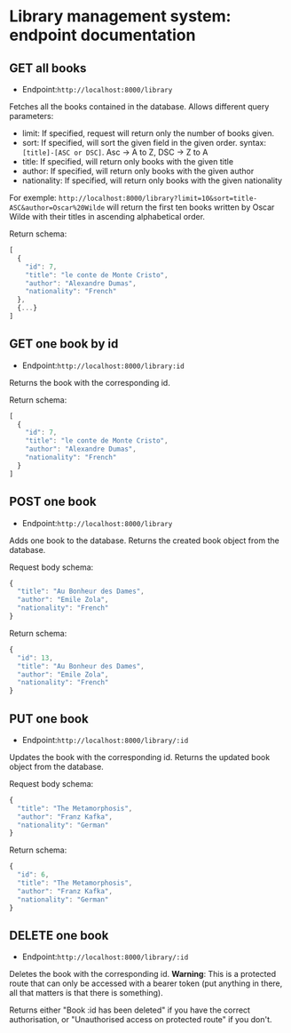 # Library management system: endpoint documentation

## GET all books

- Endpoint:`http://localhost:8000/library`

Fetches all the books contained in the database. Allows different query parameters:

- limit: If specified, request will return only the number of books given.
- sort: If specified, will sort the given field  in the given order.
    syntax: `[title]-[ASC or DSC]`. Asc -> A to Z, DSC -> Z to A
- title: If specified, will return only books with the given title
- author: If specified, will return only books with the given author
- nationality: If specified, will return only books with the given nationality

For exemple: `http://localhost:8000/library?limit=10&sort=title-ASC&author=Oscar%20Wilde` will return the first ten books written by Oscar Wilde with their titles in ascending alphabetical order.

Return schema:
```js
[
  {
    "id": 7,
    "title": "le conte de Monte Cristo",
    "author": "Alexandre Dumas",
    "nationality": "French"
  },
  {...}
]
```


## GET one book by id

- Endpoint:`http://localhost:8000/library:id`

Returns the book with the corresponding id.

Return schema:
```js
[
  {
    "id": 7,
    "title": "le conte de Monte Cristo",
    "author": "Alexandre Dumas",
    "nationality": "French"
  }
]
```

## POST one book

- Endpoint:`http://localhost:8000/library`

Adds one book to the database. Returns the created book object from the database.

Request body schema:
```js
{
  "title": "Au Bonheur des Dames",
  "author": "Emile Zola",
  "nationality": "French"
}
```

Return schema:
```js
{
  "id": 13,
  "title": "Au Bonheur des Dames",
  "author": "Emile Zola",
  "nationality": "French"
}
```

## PUT one book

- Endpoint:`http://localhost:8000/library/:id`

Updates the book with the corresponding id. Returns the updated book object from the database.


Request body schema:
```js
{
  "title": "The Metamorphosis",
  "author": "Franz Kafka",
  "nationality": "German"
}
```

Return schema:
```js
{
  "id": 6,
  "title": "The Metamorphosis",
  "author": "Franz Kafka",
  "nationality": "German"
}
```

## DELETE one book

- Endpoint:`http://localhost:8000/library/:id`

Deletes the book with the corresponding id. **Warning**: This is a protected route that can only be accessed with a bearer token (put anything in there, all that matters is that there is something).

Returns either "Book :id has been deleted" if you have the correct authorisation, or "Unauthorised access on protected route" if you don't.



